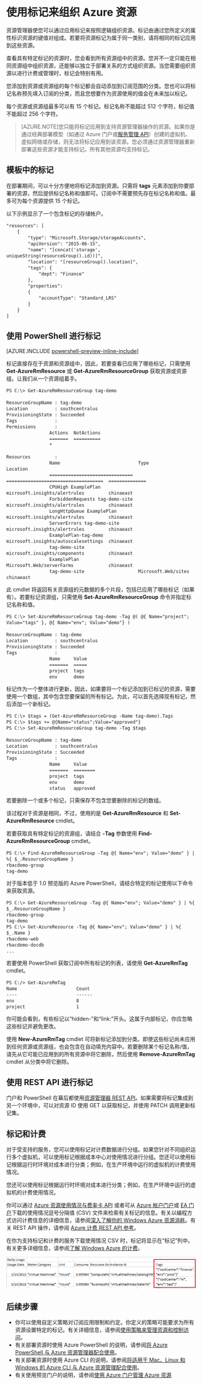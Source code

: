 <properties
	pageTitle="使用标记来组织 Azure 资源 | Windows Azure"
	description="演示如何应用标记来组织资源进行计费和管理。"
	services="azure-resource-manager"
	documentationCenter=""
	authors="tfitzmac"
	manager="wpickett"
	editor=""/>

<tags
	ms.service="azure-resource-manager"
	ms.date="11/11/2015"
	wacn.date="12/31/2015"/>


# 使用标记来组织 Azure 资源

资源管理器使您可以通过应用标记来按照逻辑组织资源。标记由通过您所定义的属性标识资源的键值对组成。若要将资源标记为属于同一类别，请将相同的标记应用到这些资源。

查看具有特定标记的资源时，您会看到所有资源组中的资源。您并不一定只能在相同资源组中组织资源，还能够以独立于部署关系的方式组织资源。当您需要组织资源以进行计费或管理时，标记会特别有用。

您添加到资源或资源组的每个标记都会自动添加到订阅范围的分类。您也可以将标记名称预先填入订阅的分类，而且您想要作为资源使用的值会在未来加以标记。

每个资源或资源组最多可以有 15 个标记。标记名称不能超过 512 个字符，标记值不能超过 256 个字符。

> [AZURE.NOTE]您只能将标记应用到支持资源管理器操作的资源。如果你是通过经典部署模型（如通过 Azure 门户或[服务管理 API](../services/api-management/)）创建的虚拟机、虚拟网络或存储，则无法将标记应用到该资源。您必须通过资源管理器重新部署这些资源才能支持标记。所有其他资源均支持标记。

## 模板中的标记

在部署期间，可以十分方便地将标记添加到资源。只需将 **tags** 元素添加到你要部署的资源，然后提供标记名称和值即可。订阅中不需要预先存在标记名称和值。最多可为每个资源提供 15 个标记。

以下示例显示了一个包含标记的存储帐户。

    "resources": [
        {
            "type": "Microsoft.Storage/storageAccounts",
            "apiVersion": "2015-06-15",
            "name": "[concat('storage', uniqueString(resourceGroup().id))]",
            "location": "[resourceGroup().location]",
            "tags": {
                "dept": "Finance"
            },
            "properties": 
            {
                "accountType": "Standard_LRS"
            }
        }
    ]


## 使用 PowerShell 进行标记

[AZURE.INCLUDE [powershell-preview-inline-include](../includes/powershell-preview-inline-include.md)]

标记直接存在于资源和资源组中，因此，若要查看已应用了哪些标记，只需使用 **Get-AzureRmResource** 或 **Get-AzureRmResourceGroup** 获取资源或资源组。让我们从一个资源组着手。

    PS C:\> Get-AzureRmResourceGroup tag-demo

    ResourceGroupName : tag-demo
    Location          : southcentralus
    ProvisioningState : Succeeded
    Tags              :
    Permissions       :
                    Actions  NotActions
                    =======  ==========
                    *

    Resources         :
                    Name                             Type                                  Location
                    ===============================  ====================================  ==============
                    CPUHigh ExamplePlan              microsoft.insights/alertrules         chinaeast
                    ForbiddenRequests tag-demo-site  microsoft.insights/alertrules         chinaeast
                    LongHttpQueue ExamplePlan        microsoft.insights/alertrules         chinaeast
                    ServerErrors tag-demo-site       microsoft.insights/alertrules         chinaeast
                    ExamplePlan-tag-demo             microsoft.insights/autoscalesettings  chinaeast
                    tag-demo-site                    microsoft.insights/components         chinaeast
                    ExamplePlan                      Microsoft.Web/serverFarms             chinaeast
                    tag-demo-site                    Microsoft.Web/sites                   chinaeast


此 cmdlet 将返回有关资源组的元数据的多个片段，包括已应用了哪些标记（如果有）。若要标记资源组，只需使用 **Set-AzureRmResourceGroup** 命令并指定标记名称和值。

    PS C:\> Set-AzureRmResourceGroup tag-demo -Tag @( @{ Name="project"; Value="tags" }, @{ Name="env"; Value="demo"} )

    ResourceGroupName : tag-demo
    Location          : southcentralus
    ProvisioningState : Succeeded
    Tags              :
                    Name     Value
                    =======  =====
                    project  tags
                    env      demo

标记作为一个整体进行更新，因此，如果要将一个标记添加到已标记的资源，需要使用一个数组，其中包含您要保留的所有标记。为此，可以首先选择现有标记，然后添加一个新标记。

    PS C:\> $tags = (Get-AzureRmResourceGroup -Name tag-demo).Tags
    PS C:\> $tags += @{Name="status";Value="approved"}
    PS C:\> Set-AzureRmResourceGroup tag-demo -Tag $tags

    ResourceGroupName : tag-demo
    Location          : southcentralus
    ProvisioningState : Succeeded
    Tags              :
                    Name     Value
                    =======  ========
                    project  tags
                    env      demo
                    status   approved


若要删除一个或多个标记，只需保存不包含您要删除的标记的数组。

该过程对于资源是相同，不过，使用的是 **Get-AzureRmResource** 和 **Set-AzureRmResource** cmdlet。

若要获取具有特定标记的资源组，请结合 **-Tag** 参数使用 **Find-AzureRmResourceGroup** cmdlet。

    PS C:\> Find-AzureRmResourceGroup -Tag @{ Name="env"; Value="demo" } | %{ $_.ResourceGroupName }
    rbacdemo-group
    tag-demo

对于版本低于 1.0 预览版的 Azure PowerShell，请结合特定的标记使用以下命令来获取资源。

    PS C:\> Get-AzureResourceGroup -Tag @{ Name="env"; Value="demo" } | %{ $_.ResourceGroupName }
    rbacdemo-group
    tag-demo
    PS C:\> Get-AzureResource -Tag @{ Name="env"; Value="demo" } | %{ $_.Name }
    rbacdemo-web
    rbacdemo-docdb
    ...    

若要使用 PowerShell 获取订阅中所有标记的列表，请使用 **Get-AzureRmTag** cmdlet。

    PS C:/> Get-AzureRmTag
    Name                      Count
    ----                      ------
    env                       8
    project                   1

你可能会看到，有些标记以“hidden-”和“link:”开头。这属于内部标记，你应忽略这些标记并避免更改。

使用 **New-AzureRmTag** cmdlet 可将新标记添加到分类。即使这些标记尚未应用到任何资源或资源组，也会包含在自动填充内容中。若要删除某个标记名称/值，请先从它可能已应用到的所有资源中将它删除，然后使用 **Remove-AzureRmTag** cmdlet 从分类中将它删除。

## 使用 REST API 进行标记

门户和 PowerShell 在幕后都使用[资源管理器 REST API](https://msdn.microsoft.com/zh-cn/library/azure/dn848368.aspx)。如果需要将标记集成到另一个环境中，可以对资源 ID 使用 GET 以获取标记，并使用 PATCH 调用更新标记集。


## 标记和计费

对于受支持的服务，您可以使用标记对计费数据进行分组。如果您针对不同组织运行多个虚拟机，可以使用标记根据成本中心对使用情况进行分组。您还可以使用标记根据运行时环境对成本进行分类；例如，在生产环境中运行的虚拟机的计费使用情况。

您还可以使用标记根据运行时环境对成本进行分类；例如，在生产环境中运行的虚拟机的计费使用情况。

你可以通过 [Azure 资源使用情况与费率卡 API](/documentation/articles/billing-usage-rate-card-overview) 或者可从 [Azure 帐户门户](https://account.windowsazure.cn/)或 [EA 门户](https://ea.azure.com)下载的使用情况逗号分隔值 (CSV) 文件来检索有关标记的信息。有关以编程方式访问计费信息的详细信息，请参阅[深入了解你的 Windows Azure 资源消耗](/documentation/articles/billing-usage-rate-card-overview)。有关 REST API 操作，请参阅 [Azure 计费 REST API 参考](https://msdn.microsoft.com/zh-cn/library/azure/1ea5b323-54bb-423d-916f-190de96c6a3c)。

在你为支持标记和计费的服务下载使用情况 CSV 时，标记将显示在“标记”列中。有关更多详细信息，请参阅[了解 Windows Azure 的计费](/documentation/articles/billing-understand-your-bill)。

![在计费中查看标记](./media/resource-group-using-tags/billing_csv.png)

## 后续步骤

- 你可以使用自定义策略对订阅应用限制和约定。你定义的策略可能要求为所有资源设置特定的标记。有关详细信息，请参阅[使用策略来管理资源和控制访问](/documentation/articles/resource-manager-policy)。
- 有关部署资源时使用 Azure PowerShell 的说明，请参阅[将 Azure PowerShell 与 Azure 资源管理器配合使用](/documentation/articles/powershell-azure-resource-manager)。
- 有关部署资源时使用 Azure CLI 的说明，请参阅[将适用于 Mac、Linux 和 Windows 的 Azure CLI 与 Azure 资源管理配合使用](/documentation/articles/xplat-cli-azure-resource-manager)。
- 有关使用预览门户的说明，请参阅[使用 Azure 门户管理 Azure 资源](/documentation/articles/resource-group-portal)  

<!---HONumber=Mooncake_1221_2015-->